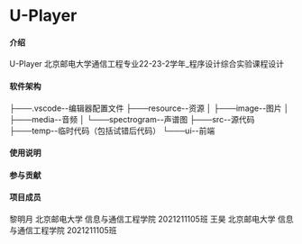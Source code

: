 # U-Player
#### 介绍
U-Player
北京邮电大学通信工程专业22-23-2学年_程序设计综合实验课程设计

#### 软件架构
├───.vscode--编辑器配置文件
├───resource--资源
│   ├───image--图片
│   ├───media--音频
│   └───spectrogram--声谱图
├───src--源代码
├───temp--临时代码（包括试错后代码）
└───ui--前端

#### 使用说明

#### 参与贡献

#### 项目成员
黎明月 北京邮电大学 信息与通信工程学院 2021211105班
王昊 北京邮电大学 信息与通信工程学院 2021211105班